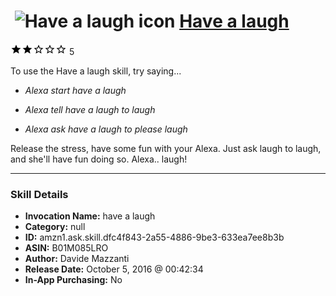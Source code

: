 # &nbsp;<img src="skill_icon" alt="Have a laugh icon" width="36"> [Have a laugh](http://alexa.amazon.com/#skills/amzn1.ask.skill.dfc4f843-2a55-4886-9be3-633ea7ee8b3b)
![2 stars](../../images/ic_star_black_18dp_1x.png)![2 stars](../../images/ic_star_black_18dp_1x.png)![2 stars](../../images/ic_star_border_black_18dp_1x.png)![2 stars](../../images/ic_star_border_black_18dp_1x.png)![2 stars](../../images/ic_star_border_black_18dp_1x.png) 5

To use the Have a laugh skill, try saying...

* *Alexa start have a laugh*

* *Alexa tell have a laugh to laugh*

* *Alexa ask have a laugh to please laugh*

Release the stress, have some fun with your Alexa. Just ask laugh to laugh, and she'll have fun doing so.
Alexa.. laugh!

***

### Skill Details

* **Invocation Name:** have a laugh
* **Category:** null
* **ID:** amzn1.ask.skill.dfc4f843-2a55-4886-9be3-633ea7ee8b3b
* **ASIN:** B01M085LRO
* **Author:** Davide Mazzanti
* **Release Date:** October 5, 2016 @ 00:42:34
* **In-App Purchasing:** No

